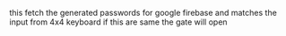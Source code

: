 this fetch the generated passwords for google firebase and matches the input from 4x4 keyboard
if this are same the gate will open

